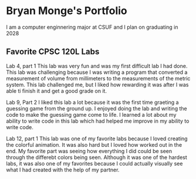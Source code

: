 # Bryan Monge's Portfolio

I am a computer enginnering major at CSUF and I plan on graduating in 2028

## Favorite CPSC 120L Labs

Lab 4, part 1
This lab was very fun and was my first difficult lab I had done. This lab was challenging because I was writing a program that converted a measurement of volume from millimeters to  the measurements of the metric system. This lab challenged me, but I liked how rewarding it was after I was able ti finish it and get a good grade on it.

Lab 9, Part 2
I liked this lab a lot because it was the first time graeting a guessing game from the ground up. I enjoyed doing the lab and writing the code to make the guessing game come to life. I learned a lot about my ability to write code in this lab which had helped me improve in my ability to write code.

Lab 12, part 1
This lab was one of my favorite labs because I loved creating the colorful animation. It was also hard but I loved how worked out in the end. My favorite part was seeing how everything I did could be seen through the differebt colors being seen. Although it was one of the hardest labs, it was also one of my favorites because I could actually visually see what I had created with the help of my partner.